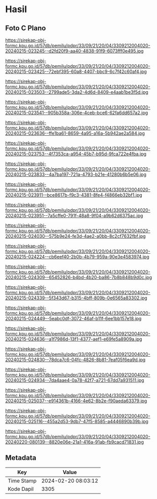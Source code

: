 # Hasil

## Foto C Plano

https://sirekap-obj-formc.kpu.go.id/57db/pemilu/pdpr/33/09/21/20/04/3309212004020-20240215-023245--d2fd20f9-aa40-4838-91f9-6073fff0e495.jpg

https://sirekap-obj-formc.kpu.go.id/57db/pemilu/pdpr/33/09/21/20/04/3309212004020-20240215-023425--72ebf395-60a8-4407-bbc9-6c7f42c60af4.jpg

https://sirekap-obj-formc.kpu.go.id/57db/pemilu/pdpr/33/09/21/20/04/3309212004020-20240215-023503--2799ade5-3da2-4d6d-8409-e4aab1be3f5d.jpg

https://sirekap-obj-formc.kpu.go.id/57db/pemilu/pdpr/33/09/21/20/04/3309212004020-20240215-023541--905b358a-306e-4ceb-bce6-62fa6dd657a2.jpg

https://sirekap-obj-formc.kpu.go.id/57db/pemilu/pdpr/33/09/21/20/04/3309212004020-20240215-023636--ffe1ba61-8659-4a95-a16a-5b942ae2a584.jpg

https://sirekap-obj-formc.kpu.go.id/57db/pemilu/pdpr/33/09/21/20/04/3309212004020-20240215-023753--4f7353ca-a954-45b7-b95d-9fca722e4fba.jpg

https://sirekap-obj-formc.kpu.go.id/57db/pemilu/pdpr/33/09/21/20/04/3309212004020-20240215-023833--4a7ba197-721a-4793-b21e-41280b6b5e06.jpg

https://sirekap-obj-formc.kpu.go.id/57db/pemilu/pdpr/33/09/21/20/04/3309212004020-20240215-023911--bce8617b-f9c3-4381-8fe4-f4866eb32bf1.jpg

https://sirekap-obj-formc.kpu.go.id/57db/pemilu/pdpr/33/09/21/20/04/3309212004020-20240215-023951--7a5cffe0-791f-48a8-9f04-a9b62d6375ac.jpg

https://sirekap-obj-formc.kpu.go.id/57db/pemilu/pdpr/33/09/21/20/04/3309212004020-20240215-024030--575b9e24-fe3d-4ae2-a0bb-8c2cf7632fbf.jpg

https://sirekap-obj-formc.kpu.go.id/57db/pemilu/pdpr/33/09/21/20/04/3309212004020-20240215-024224--cb6eef40-2b0b-4b79-959a-90e3e4583974.jpg

https://sirekap-obj-formc.kpu.go.id/57db/pemilu/pdpr/33/09/21/20/04/3309212004020-20240215-024309--65452826-b4bd-4b20-ba86-7b8b848b9d0c.jpg

https://sirekap-obj-formc.kpu.go.id/57db/pemilu/pdpr/33/09/21/20/04/3309212004020-20240215-024339--5f343d67-b315-4bff-809b-0e6565a83302.jpg

https://sirekap-obj-formc.kpu.go.id/57db/pemilu/pdpr/33/09/21/20/04/3309212004020-20240215-024449--5eabc0df-3072-46af-b11f-6ee1bb157e18.jpg

https://sirekap-obj-formc.kpu.go.id/57db/pemilu/pdpr/33/09/21/20/04/3309212004020-20240215-024636--a1f7986d-13f1-4377-aef1-e69fe5a8909a.jpg

https://sirekap-obj-formc.kpu.go.id/57db/pemilu/pdpr/33/09/21/20/04/3309212004020-20240215-024830--78dca7c6-04fc-4826-8b81-7eaf05f6ea9d.jpg

https://sirekap-obj-formc.kpu.go.id/57db/pemilu/pdpr/33/09/21/20/04/3309212004020-20240215-024934--7da4aae4-0a78-42f7-a721-67dd7a931511.jpg

https://sirekap-obj-formc.kpu.go.id/57db/pemilu/pdpr/33/09/21/20/04/3309212004020-20240215-025037--e914361b-4166-4e62-8b2e-f90aeda63379.jpg

https://sirekap-obj-formc.kpu.go.id/57db/pemilu/pdpr/33/09/21/20/04/3309212004020-20240215-025116--455a2d53-9db7-47f5-8585-a4446890b39b.jpg

https://sirekap-obj-formc.kpu.go.id/57db/pemilu/pdpr/33/09/21/20/04/3309212004020-20240220-080139--8820e06e-21a1-416a-91ab-fb9cacd71831.jpg


## Metadata

| Key        | Value               |
| ---------- | ------------------- |
| Time Stamp | 2024-02-20 08:03:12 |
| Kode Dapil | 3305                |




